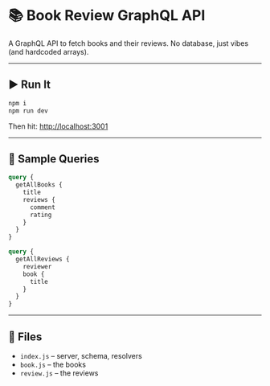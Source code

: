 # 📚 Book Review GraphQL API

A GraphQL API to fetch books and their reviews. No database, just vibes (and hardcoded arrays).

---

## ▶️ Run It

```bash
npm i
npm run dev
````

Then hit: [http://localhost:3001](http://localhost:3001)

---

## 🧠 Sample Queries

```graphql
query {
  getAllBooks {
    title
    reviews {
      comment
      rating
    }
  }
}

query {
  getAllReviews {
    reviewer
    book {
      title
    }
  }
}
```

---

## 📁 Files

* `index.js` – server, schema, resolvers
* `book.js` – the books
* `review.js` – the reviews